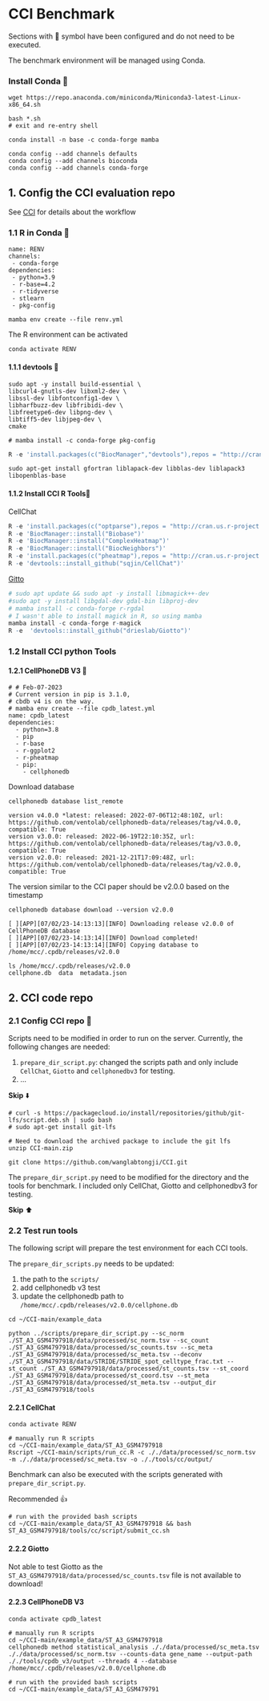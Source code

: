 # CCI Benchmark 

Sections with :rocket: symbol have been configured and do not need to be executed. 

The benchmark environment will be managed using Conda.

### Install Conda :rocket:

```
wget https://repo.anaconda.com/miniconda/Miniconda3-latest-Linux-x86_64.sh

bash *.sh
# exit and re-entry shell

conda install -n base -c conda-forge mamba

conda config --add channels defaults
conda config --add channels bioconda
conda config --add channels conda-forge
```

## 1. Config the CCI evaluation repo

See [CCI](https://github.com/wanglabtongji/CCI) for details about the workflow

### 1.1 R in Conda :rocket:

```
name: RENV
channels:
 - conda-forge
dependencies:
 - python=3.9
 - r-base=4.2
 - r-tidyverse
 - stlearn
 - pkg-config
```

```
mamba env create --file renv.yml
```

The R environment can be activated

```
conda activate RENV
```



#### 1.1.1 devtools :rocket:

```
sudo apt -y install build-essential \
libcurl4-gnutls-dev libxml2-dev \
libssl-dev libfontconfig1-dev \
libharfbuzz-dev libfribidi-dev \
libfreetype6-dev libpng-dev \
libtiff5-dev libjpeg-dev \
cmake

# mamba install -c conda-forge pkg-config
```

```R
R -e 'install.packages(c("BiocManager","devtools"),repos = "http://cran.us.r-project.org")'
```

```
sudo apt-get install gfortran liblapack-dev libblas-dev liblapack3 libopenblas-base
```



#### 1.1.2  Install CCI R Tools:rocket:

CellChat

```r
R -e 'install.packages(c("optparse"),repos = "http://cran.us.r-project.org")'
R -e 'BiocManager::install("Biobase")'
R -e 'BiocManager::install("ComplexHeatmap")'
R -e 'BiocManager::install("BiocNeighbors")'
R -e 'install.packages(c("pheatmap"),repos = "http://cran.us.r-project.org")'
R -e 'devtools::install_github("sqjin/CellChat")'
```

[Gitto](https://giottosuite.readthedocs.io/en/latest/gettingstarted.html)

```R
# sudo apt update && sudo apt -y install libmagick++-dev
#sudo apt -y install libgdal-dev gdal-bin libproj-dev
# mamba install -c conda-forge r-rgdal
# I wasn't able to install magick in R, so using mamba
mamba install -c conda-forge r-magick
R -e  'devtools::install_github("drieslab/Giotto")'
```

### 1.2 Install CCI python Tools

#### 1.2.1 CellPhoneDB V3 :rocket:



```
# # Feb-07-2023
# Current version in pip is 3.1.0,
# cbdb v4 is on the way.
# mamba env create --file cpdb_latest.yml
name: cpdb_latest
dependencies:
  - python=3.8
  - pip
  - r-base
  - r-ggplot2
  - r-pheatmap
  - pip:
    - cellphonedb
```

Download database

```
cellphonedb database list_remote

version v4.0.0 *latest: released: 2022-07-06T12:48:10Z, url: https://github.com/ventolab/cellphonedb-data/releases/tag/v4.0.0, compatible: True
version v3.0.0: released: 2022-06-19T22:10:35Z, url: https://github.com/ventolab/cellphonedb-data/releases/tag/v3.0.0, compatible: True
version v2.0.0: released: 2021-12-21T17:09:48Z, url: https://github.com/ventolab/cellphonedb-data/releases/tag/v2.0.0, compatible: True

```

The version similar to the CCI paper should be v2.0.0 based on the timestamp

```
cellphonedb database download --version v2.0.0

[ ][APP][07/02/23-14:13:13][INFO] Downloading release v2.0.0 of CellPhoneDB database
[ ][APP][07/02/23-14:13:14][INFO] Download completed!
[ ][APP][07/02/23-14:13:14][INFO] Copying database to /home/mcc/.cpdb/releases/v2.0.0
```

```
ls /home/mcc/.cpdb/releases/v2.0.0
cellphone.db  data  metadata.json
```



## 2. CCI code repo

### 2.1 Config CCI repo :rocket:

Scripts need to be modified in order to run on the server. Currently, the following changes are needed:

1. `prepare_dir_script.py`: changed the scripts path and only include `CellChat`, `Giotto` and `cellphonedbv3` for testing.
2. ...

**Skip** :arrow_down:

```
# curl -s https://packagecloud.io/install/repositories/github/git-lfs/script.deb.sh | sudo bash
# sudo apt-get install git-lfs
```

```
# Need to download the archived package to include the git lfs
unzip CCI-main.zip
```

```
git clone https://github.com/wanglabtongji/CCI.git
```

The `prepare_dir_script.py` need to be modified for the directory and the tools for benchmark. I included only CellChat, Giotto and cellphonedbv3 for testing.

**Skip** :arrow_up:

###  2.2 Test run tools

The following script will prepare the test environment for each CCI tools. 

The `prepare_dir_scripts.py` needs to be updated:

1. the path to the `scripts/`
2. add cellphonedb v3 test
3. update the cellphonedb path to `/home/mcc/.cpdb/releases/v2.0.0/cellphone.db`

```
cd ~/CCI-main/example_data

python ../scripts/prepare_dir_script.py --sc_norm ./ST_A3_GSM4797918/data/processed/sc_norm.tsv --sc_count ./ST_A3_GSM4797918/data/processed/sc_counts.tsv --sc_meta ./ST_A3_GSM4797918/data/processed/sc_meta.tsv --deconv ./ST_A3_GSM4797918/data/STRIDE/STRIDE_spot_celltype_frac.txt --st_count ./ST_A3_GSM4797918/data/processed/st_counts.tsv --st_coord ./ST_A3_GSM4797918/data/processed/st_coord.tsv --st_meta ./ST_A3_GSM4797918/data/processed/st_meta.tsv --output_dir ./ST_A3_GSM4797918/tools
```

#### 2.2.1 CellChat

```
conda activate RENV
```

```
# manually run R scripts
cd ~/CCI-main/example_data/ST_A3_GSM4797918
Rscript ~/CCI-main/scripts/run_cc.R -c ././data/processed/sc_norm.tsv -m ././data/processed/sc_meta.tsv -o ././tools/cc/output/
```

Benchmark can also be executed with the scripts generated with `prepare_dir_script.py`.

Recommended :+1:

```
# run with the provided bash scripts
cd ~/CCI-main/example_data/ST_A3_GSM4797918 && bash ST_A3_GSM4797918/tools/cc/script/submit_cc.sh
```



#### 2.2.2 Giotto

Not able to test Giotto as the `ST_A3_GSM4797918/data/processed/sc_counts.tsv` file is not available to download!

#### 2.2.3 CellPhoneDB V3

```
conda activate cpdb_latest
```

```
# manually run R scripts
cd ~/CCI-main/example_data/ST_A3_GSM4797918
cellphonedb method statistical_analysis ././data/processed/sc_meta.tsv ././data/processed/sc_norm.tsv --counts-data gene_name --output-path ././tools/cpdb_v3/output --threads 4 --database /home/mcc/.cpdb/releases/v2.0.0/cellphone.db
```

```
# run with the provided bash scripts
cd ~/CCI-main/example_data/ST_A3_GSM479791
```




